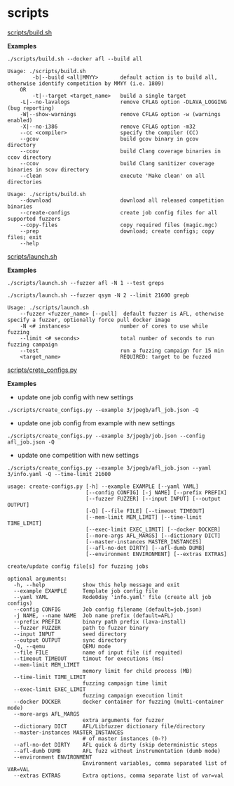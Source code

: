 # scripts

[scripts/build.sh](scripts/build.sh)

**Examples**

`./scripts/build.sh --docker afl --build all`

```
Usage: ./scripts/build.sh 
        -b|--build <all|MMYY>       default action is to build all, otherwise identify competition by MMYY (i.e. 1809)
    OR
        -t|--target <target_name>   build a single target 
    -L|--no-lavalogs                remove CFLAG option -DLAVA_LOGGING (bug reporting)
    -W|--show-warnings              remove CFLAG option -w (warnings enabled)
    -X|--no-i386                    remove CFLAG option -m32 
    --cc <compiler>                 specify the compiler (CC)
    --gcov                          build gcov binary in gcov directory
    --ccov                          build Clang coverage binaries in ccov directory
    --ccov                          build Clang sanitizer coverage binaries in scov directory
    --clean                         execute 'Make clean' on all directories

Usage: ./scripts/build.sh 
    --download                      download all released competition binaries
    --create-configs                create job config files for all supported fuzzers
    --copy-files                    copy required files (magic.mgc)
    --prep                          download; create configs; copy files; exit 
    --help
```


[scripts/launch.sh](scripts/launch.sh)

**Examples**

`./scripts/launch.sh --fuzzer afl -N 1 --test greps`

`./scripts/launch.sh --fuzzer qsym -N 2 --limit 21600 grepb`

```
Usage: ./scripts/launch.sh 
    --fuzzer <fuzzer_name> [--pull]  default fuzzer is AFL, otherwise specify a fuzzer, optionally force pull docker image
    -N <# instances>                number of cores to use while fuzzing 
    --limit <# seconds>             total number of seconds to run fuzzing campaign
    --test                          run a fuzzing campaign for 15 min
    <target_name>                   REQUIRED: target to be fuzzed
```


[scripts/crete_configs.py](scripts/create_configs.py)

**Examples**
- update one job config with new settings

`./scripts/create_configs.py --example 3/jpegb/afl_job.json -Q `

- update one job config from example with new settings

`./scripts/create_configs.py --example 3/jpegb/job.json --config afl_job.json -Q `

- update one competition with new settings

`./scripts/create_configs.py --example 3/jpegb/afl_job.json --yaml 3/info.yaml -Q --time-limit 21600`

```
usage: create-configs.py [-h] --example EXAMPLE [--yaml YAML]
                         [--config CONFIG] [-j NAME] [--prefix PREFIX]
                         [--fuzzer FUZZER] [--input INPUT] [--output OUTPUT]
                         [-Q] [--file FILE] [--timeout TIMEOUT]
                         [--mem-limit MEM_LIMIT] [--time-limit TIME_LIMIT]
                         [--exec-limit EXEC_LIMIT] [--docker DOCKER]
                         [--more-args AFL_MARGS] [--dictionary DICT]
                         [--master-instances MASTER_INSTANCES]
                         [--afl-no-det DIRTY] [--afl-dumb DUMB]
                         [--environment ENVIRONMENT] [--extras EXTRAS]

create/update config file[s] for fuzzing jobs

optional arguments:
  -h, --help            show this help message and exit
  --example EXAMPLE     Template job config file
  --yaml YAML           Rode0day 'info.yaml' file (create all job configs)
  --config CONFIG       Job config filename (default=job.json)
  -j NAME, --name NAME  Job name prefix (default=AFL)
  --prefix PREFIX       binary path prefix (lava-install)
  --fuzzer FUZZER       path to fuzzer binary
  --input INPUT         seed directory
  --output OUTPUT       sync directory
  -Q, --qemu            QEMU mode
  --file FILE           name of input file (if requited)
  --timeout TIMEOUT     timout for executions (ms)
  --mem-limit MEM_LIMIT
                        memory limit for child process (MB)
  --time-limit TIME_LIMIT
                        fuzzing campaign time limit
  --exec-limit EXEC_LIMIT
                        fuzzing campaign execution limit
  --docker DOCKER       docker container for fuzzing (multi-container mode)
  --more-args AFL_MARGS
                        extra arguments for fuzzer
  --dictionary DICT     AFL/Libfuzzer dictionary file/directory
  --master-instances MASTER_INSTANCES
                        # of master instances (0-?)
  --afl-no-det DIRTY    AFL quick & dirty (skip deterministic steps
  --afl-dumb DUMB       AFL fuzz without instrumentation (dumb mode)
  --environment ENVIRONMENT
                        Environment variables, comma separated list of VAR=VAL
  --extras EXTRAS       Extra options, comma separate list of var=val
```
